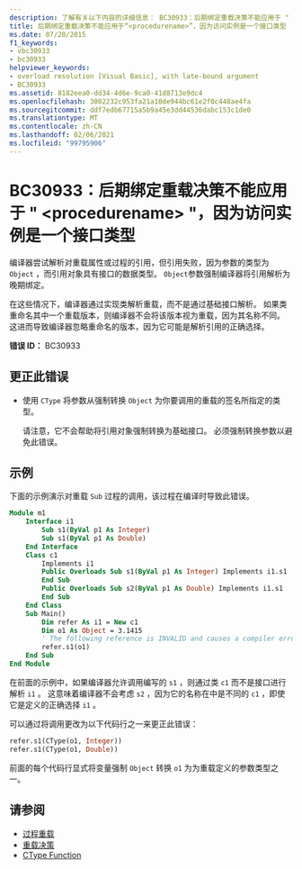 ```yaml
---
description: 了解有关以下内容的详细信息： BC30933：后期绑定重载决策不能应用于 " <procedurename> "，因为访问实例是一个接口类型
title: 后期绑定重载决策不能应用于“<procedurename>”，因为访问实例是一个接口类型
ms.date: 07/20/2015
f1_keywords:
- vbc30933
- bc30933
helpviewer_keywords:
- overload resolution [Visual Basic], with late-bound argument
- BC30933
ms.assetid: 8182eea0-dd34-4d6e-9ca0-41d8713e9dc4
ms.openlocfilehash: 3002232c953fa21a10de944bc61e2f0c448ae4fa
ms.sourcegitcommit: ddf7edb67715a5b9a45e3dd44536dabc153c1de0
ms.translationtype: MT
ms.contentlocale: zh-CN
ms.lasthandoff: 02/06/2021
ms.locfileid: "99795906"
---
```

# <a name="bc30933-latebound-overload-resolution-cannot-be-applied-to-procedurename-because-the-accessing-instance-is-an-interface-type"></a>BC30933：后期绑定重载决策不能应用于 " \<procedurename> "，因为访问实例是一个接口类型

编译器尝试解析对重载属性或过程的引用，但引用失败，因为参数的类型为 `Object` ，而引用对象具有接口的数据类型。 `Object`参数强制编译器将引用解析为晚期绑定。

在这些情况下，编译器通过实现类解析重载，而不是通过基础接口解析。 如果类重命名其中一个重载版本，则编译器不会将该版本视为重载，因为其名称不同。 这进而导致编译器忽略重命名的版本，因为它可能是解析引用的正确选择。

**错误 ID：** BC30933

## <a name="to-correct-this-error"></a>更正此错误

- 使用 `CType` 将参数从强制转换 `Object` 为你要调用的重载的签名所指定的类型。

  请注意，它不会帮助将引用对象强制转换为基础接口。 必须强制转换参数以避免此错误。

## <a name="example"></a>示例

下面的示例演示对重载 `Sub` 过程的调用，该过程在编译时导致此错误。

```vb
Module m1
    Interface i1
        Sub s1(ByVal p1 As Integer)
        Sub s1(ByVal p1 As Double)
    End Interface
    Class c1
        Implements i1
        Public Overloads Sub s1(ByVal p1 As Integer) Implements i1.s1
        End Sub
        Public Overloads Sub s2(ByVal p1 As Double) Implements i1.s1
        End Sub
    End Class
    Sub Main()
        Dim refer As i1 = New c1
        Dim o1 As Object = 3.1415
        ' The following reference is INVALID and causes a compiler error.
        refer.s1(o1)
    End Sub
End Module
```

在前面的示例中，如果编译器允许调用编写的 `s1` ，则通过类 `c1` 而不是接口进行解析 `i1` 。 这意味着编译器不会考虑 `s2` ，因为它的名称在中是不同的 `c1` ，即使它是定义的正确选择 `i1` 。

可以通过将调用更改为以下代码行之一来更正此错误：

```vb
refer.s1(CType(o1, Integer))
refer.s1(CType(o1, Double))
```

前面的每个代码行显式将变量强制 `Object` 转换 `o1` 为为重载定义的参数类型之一。

## <a name="see-also"></a>请参阅

- [过程重载](../../programming-guide/language-features/procedures/procedure-overloading.md)
- [重载决策](../../programming-guide/language-features/procedures/overload-resolution.md)
- [CType Function](../functions/ctype-function.md)
